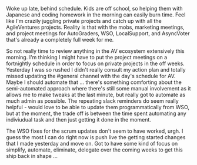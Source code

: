 Woke up late, behind schedule.  Kids are off school, so helping them with Japanese and coding homework in the morning can easily burn time.  Feel like I'm crazily juggling private projects and catch up with all the AgileVentures projects.  Reality is that with the mobs, marketing meetings, and project meetings for AutoGraders, WSO, LocalSupport, and AsyncVoter that's already a completely full week for me.

So not really time to review anything in the AV ecosystem extensively this morning.  I'm thinking I might have to put the project meetings on a fortnightly schedule in order to focus on private projects in the off weeks.  Yesterday I was so rushed I didn't really consult my action plan and totally missed updating the #general channel with the day's schedule for AV.  Maybe I should automate that ... there's something comforting about the semi-automated approach where there's still some manual involvement as it allows me to make tweaks at the last minute, but really got to automate as much admin as possible.  The repeating slack reminders do seem really helpful - would love to be able to update them programmatically from WSO, but at the moment, the trade off is between the time spent automating any indiviudual task and then just getting it done in the moment.

The WSO fixes for the scrum updates don't seem to have worked, urgh.  I guess the most I can do right now is push live the getting started changes that I made yesterday and move on.  Got to have some kind of focus on simplify, automate, eliminate, delegate over the coming weeks to get this ship back in shape ...
